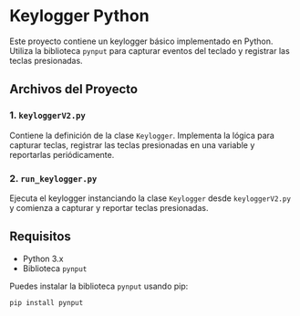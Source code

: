 # Keylogger Python

Este proyecto contiene un keylogger básico implementado en Python. Utiliza la biblioteca `pynput` para capturar eventos del teclado y registrar las teclas presionadas.

## Archivos del Proyecto

### 1. `keyloggerV2.py`

Contiene la definición de la clase `Keylogger`. Implementa la lógica para capturar teclas, registrar las teclas presionadas en una variable y reportarlas periódicamente.

### 2. `run_keylogger.py`

Ejecuta el keylogger instanciando la clase `Keylogger` desde `keyloggerV2.py` y comienza a capturar y reportar teclas presionadas.

## Requisitos

- Python 3.x
- Biblioteca `pynput`

Puedes instalar la biblioteca `pynput` usando pip:

```bash
pip install pynput
